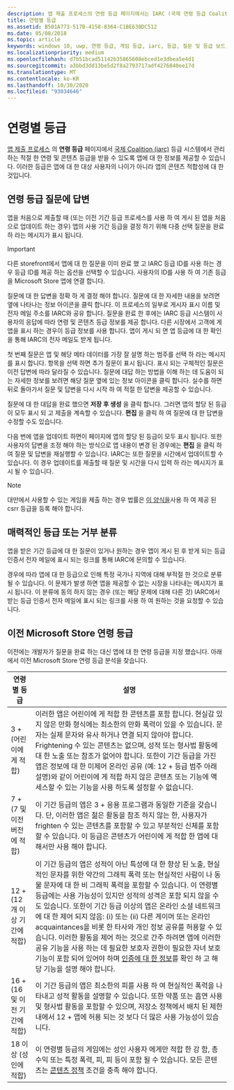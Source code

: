 ```yaml
---
description: 앱 제출 프로세스의 연령 등급 페이지에서는 IARC (국제 연령 등급 Coalition)에서 적절 한 연령 등급을 받을 수 있도록 앱에 대 한 정보를 제공할 수 있습니다.
title: 연령별 등급
ms.assetid: B501A773-517B-4158-8364-C1BE630DC512
ms.date: 05/08/2018
ms.topic: article
keywords: windows 10, uwp, 연령 등급, 게임 등급, iarc, 등급, 질문 및 등급 보드, 콘텐츠 등급
ms.localizationpriority: medium
ms.openlocfilehash: d7b51bcad51142b35865608ebced1e3dbea5e4d1
ms.sourcegitcommit: a3bbd3dd13be5d2f8a2793717adf4276840ee17d
ms.translationtype: MT
ms.contentlocale: ko-KR
ms.lasthandoff: 10/30/2020
ms.locfileid: "93034646"
---
```

# <a name="age-ratings"></a>연령별 등급

[앱 제출 프로세스](app-submissions.md) 의 **연령 등급** 페이지에서 [국제 Coalition (iarc)](https://www.globalratings.com/) 등급 시스템에서 관리 하는 적절 한 연령 및 콘텐츠 등급을 받을 수 있도록 앱에 대 한 정보를 제공할 수 있습니다. 이러한 등급은 앱에 대 한 대상 사용자의 나이가 아니라 앱의 콘텐츠 적합성에 대 한 것입니다.

## <a name="answering-the-age-ratings-questionnaire"></a>연령 등급 질문에 답변

앱을 처음으로 제출할 때 (또는 이전 기간 등급 프로세스를 사용 하 여 게시 된 앱을 처음으로 업데이트 하는 경우) 앱의 사용 기간 등급을 결정 하기 위해 다중 선택 질문을 완료 하 라는 메시지가 표시 됩니다.

> [!IMPORTANT]
> 다른 storefront에서 앱에 대 한 질문을 이미 완료 했 고 IARC 등급 ID를 사용 하는 경우 등급 ID를 제공 하는 옵션을 선택할 수 있습니다. 사용자의 ID를 사용 하 여 기존 등급을 Microsoft Store 앱에 연결 합니다.

질문에 대 한 답변을 정확 하 게 결정 해야 합니다. 질문에 대 한 자세한 내용을 보려면 옆에 나타나는 정보 아이콘을 클릭 합니다. 이 프로세스의 일부로 게시자 표시 이름 및 전자 메일 주소를 IARC와 공유 합니다. 질문을 완료 한 후에는 IARC 등급 시스템이 사용자의 응답에 따라 연령 및 콘텐츠 등급 정보를 제공 합니다. 다른 시장에서 고객에 게 앱을 표시 하는 경우이 등급 정보를 사용 합니다. 앱이 게시 되 면 앱 등급에 대 한 확인을 통해 IARC의 전자 메일도 받게 됩니다.

첫 번째 질문은 앱 및 해당 메타 데이터를 가장 잘 설명 하는 범주를 선택 하 라는 메시지를 표시 합니다. 항목을 선택 하면 추가 질문이 표시 됩니다. 표시 되는 구체적인 질문은 이전 답변에 따라 달라질 수 있습니다. 질문에 대답 하는 방법을 이해 하는 데 도움이 되는 자세한 정보를 보려면 해당 질문 옆에 있는 정보 아이콘을 클릭 합니다. 실수를 하면 뒤로 돌아가서 질문 및 답변을 다시 시작 하 여 적절 한 답변을 제공할 수 있습니다.

질문에 대 한 대답을 완료 했으면 **저장 후 생성** 을 클릭 합니다. 그러면 앱의 할당 된 등급이 모두 표시 되 고 제출을 계속할 수 있습니다. **편집** 을 클릭 하 여 질문에 대 한 답변을 수정할 수도 있습니다.

다음 번에 앱을 업데이트 하면이 페이지에 앱의 할당 된 등급이 모두 표시 됩니다. 또한 사용자의 답변을 조정 해야 하는 방식으로 앱 내용이 변경 된 경우에는 **편집** 을 클릭 하 여 질문 및 답변을 재실행할 수 있습니다. IARC는 또한 질문을 시간에서 업데이트할 수 있습니다. 이 경우 업데이트를 제출할 때 질문 및 시간을 다시 입력 하 라는 메시지가 표시 될 수 있습니다.

<span id="boards" />

> [!NOTE]
> 대만에서 사용할 수 있는 게임을 제출 하는 경우 법률은 [이 양식을](https://www.gamerating.org.tw/company_login.php)사용 하 여 제공 된 csrr 등급을 등록 해야 합니다. 

<span id="appeal" />

## <a name="appealing-ratings-or-refused-classifications"></a>매력적인 등급 또는 거부 분류

앱을 받은 기간 등급에 대 한 질문이 있거나 원하는 경우 앱이 게시 된 후 받게 되는 등급 인증서 전자 메일에 표시 되는 링크를 통해 IARC에 문의할 수 있습니다.

경우에 따라 앱에 대 한 등급으로 인해 특정 국가나 지역에 대해 부적절 한 것으로 분류 될 수 있습니다. 이 문제가 발생 하면 앱을 제공할 수 없는 시장을 나타내는 메시지가 표시 됩니다. 이 분류에 동의 하지 않는 경우 (또는 해당 문제에 대해 다른 것) IARC에서 받는 등급 인증서 전자 메일에 표시 되는 링크를 사용 하 여 원하는 것을 요청할 수 있습니다.


## <a name="previous-microsoft-store-age-ratings"></a>이전 Microsoft Store 연령 등급

이전에는 개발자가 질문을 완료 하는 대신 앱에 대 한 연령 등급을 지정 했습니다. 아래에서 이전 Microsoft Store 연령 등급 분석을 찾습니다.

| 연령별 등급                           | 설명                            |
|--------------------------------------|----------------------------------------|
| 3 + (어린이에 게 적합)     | 이러한 앱은 어린이에 게 적합 한 콘텐츠를 포함 합니다. 현실감 있지 않은 만화 형식에는 최소한의 만화 폭력이 있을 수 있습니다. 문자는 실제 문자와 유사 하거나 연결 되지 않아야 합니다. Frightening 수 있는 콘텐츠는 없으며, 성적 또는 형사법 활동에 대 한 노출 또는 참조가 없어야 합니다. 또한이 기간 등급을 가진 앱은 정보에 대 한 미제어 온라인 공유 (예: 12 + 등급 범주 아래 설명)와 같이 어린이에 게 적합 하지 않은 콘텐츠 또는 기능에 액세스할 수 있는 기능을 사용 하도록 설정할 수 없습니다.            |
| 7 + (7 및 이전 버전에 적합)   | 이 기간 등급의 앱은 3 + 응용 프로그램과 동일한 기준을 갖습니다. 단, 이러한 앱은 젊은 활동을 참조 하지 않는 한, 사용자가 frighten 수 있는 콘텐츠를 포함할 수 있고 부분적인 신체를 포함할 수 있습니다. 이 등급은 콘텐츠가 어린이에 게 적합 한 앱에 대해서만 사용 해야 합니다.                                                                                   |
| 12 + (12 개 이상 기간에 적합) | 이 기간 등급의 앱은 성적이 아닌 특성에 대 한 향상 된 노출, 현실적인 문자를 위한 약간의 그래픽 폭력 또는 현실적인 사람이 나 동물 문자에 대 한 비 그래픽 폭력을 포함할 수 있습니다. 이 연령별 등급에는 사용 가능성이 있지만 성적의 성격은 포함 되지 않을 수도 있습니다. 또한이 기간 등급 이상의 앱은 온라인 소셜 네트워크에 대 한 제어 되지 않음: (i) 또는 (ii) 다른 게이머 또는 온라인 acquaintances을 비롯 한 타사와 개인 정보 공유를 허용할 수 있습니다. 이러한 활동을 제어 하는 것으로 간주 하려면 앱에 이러한 공유 기능을 사용 하는 데 필요한 보호자 권한이 필요한 자녀 보호 기능이 포함 되어 있어야 하며 [인증에 대 한 정보](notes-for-certification.md)를 확인 하 고 해당 기능을 설명 해야 합니다. |
| 16 + (16 및 이전 기간에 적합) | 이 기간 등급의 앱은 최소한의 피를 사용 하 여 현실적인 폭력을 나타내고 성적 활동을 설명할 수 있습니다. 또한 약품 또는 흡연 사용 및 형사법 활동을 포함할 수 있으며, 저장소 정책에서 배치 된 제한 내에서 12 + 앱에 허용 되는 것 보다 더 많은 사용 가능성이 있습니다.                                                                                                                           |
| 18 이상 (성인에 적합)            | 이 연령별 등급의 게임에는 성인 사용자 에게만 적합 한 강 함, 총수익 또는 특정 폭력, 피, 피 등이 포함 될 수 있습니다. 모든 콘텐츠는 [콘텐츠 정책](store-policies.md) 조건을 충족 해야 합니다.                                                                                                                                                            |
